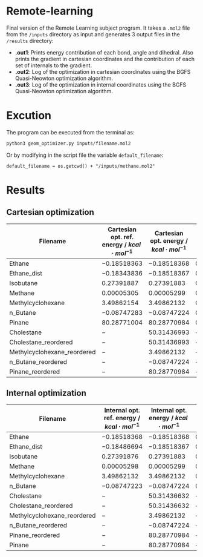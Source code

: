 # Remote-learning
Final version of the Remote Learning subject program. It takes a `.mol2` file from the `/inputs` directory as input and generates 3 output files in the `/results` directory:

- **.out1**: Prints energy contribution of each bond, angle and dihedral. Also prints the gradient in cartesian coordinates and the contribution of each set of internals to the gradient.
- **.out2**: Log of the optimization in cartesian coordinates using the BGFS Quasi-Neowton optimization algorithm.
- **.out3**: Log of the optimization in internal coordinates using the BGFS Quasi-Neowton optimization algorithm. 

# Excution
The program can be executed from the terminal as:
```bash
python3 geom_optimizer.py inputs/filename.mol2
```
Or by modifying in the script file the variable `default_filename`:
```python3
default_filename = os.getcwd() + "/inputs/methane.mol2"
```


# Results
## Cartesian optimization

| Filename                    | Cartesian opt. ref. energy / $kcal · mol^{-1}$ | Cartesian opt. energy / $kcal · mol^{-1}$ | Deviation /  $kcal · mol^{-1}$ |
| --------------------------- | ---------------------------------------------- | ----------------------------------------- | ------------------------------ |
| Ethane                      | $-0.18518363$                                    | $-0.18518368$                               | $0.00000005$                     |
| Ethane_dist                 | $-0.18343836$                                    | $-0.18518367$                               | $0.00174531$                     |
| Isobutane                   | $0.27391887$                                     | $0.27391883$                                | $0.00000004$                     |
| Methane                     | $0.00005305$                                     | $0.00005299$                                | $0.00000006$                     |
| Methylcyclohexane           | $3.49862154$                                     | $3.49862132$                                | $0.00000022$                     |
| n_Butane                    | $-0.08747283$                                    | $-0.08747224$                               | $0.00000059$                     |
| Pinane                      | $80.28771004$                                    |  $80.28770984$                              | $0.0000002$                      |
| Cholestane                  | $-$                                              | $50.31436993$                               | $-$                              |
| Cholestane_reordered        | $-$                                              | $50.31436993$                               | $-$                              |
| Methylcyclohexane_reordered | $-$                                              | $3.49862132$                                | $-$                              |
| n_Butane_reordered          | $-$                                              | $-0.08747224$                               | $-$                              |
| Pinane_reordered            | $-$                                              | $80.28770984$                               | $-$                              |


## Internal optimization


| Filename                    | Internal opt. ref. energy / $kcal · mol^{-1}$ | Internal opt. energy / $kcal · mol^{-1}$ | Deviation /  $kcal · mol^{-1}$ |
| --------------------------- | --------------------------------------------- | ---------------------------------------- | ------------------------------ |
| Ethane                      | $-0.18518368$                                 | $-0.18518368$                            | $0$                            |
| Ethane_dist                 | $-0.18486694$                                 | $-0.18518367$                            | $0.00031673$                   |
| Isobutane                   | $0.27391876$                                  | $0.27391883$                             | $0.0000007$                    |
| Methane                     | $0.00005298$                                  | $0.00005299$                             | $0.00000001$                   |
| Methylcyclohexane           | $3.49862132$                                  | $3.49862132$                             | $0$                            |
| n_Butane                    | $-0.08747223$                                 | $-0.08747224$                            | $0.00000001$                   |
| Cholestane                  | $-$                                           | $50.31436632$                            | $-$                            |
| Cholestane_reordered        | $-$                                           | $50.31436632$                            | $-$                            |
| Methylcyclohexane_reordered | $-$                                           | $3.49862132$                             | $-$                            |
| n_Butane_reordered          | $-$                                           | $-0.08747224$                            | $-$                            |
| Pinane_reordered            | $-$                                           | $80.28770984$                            | $-$                            |
| Pinane                      | $-$                                           | $80.28770984$                            | $-$                            |

